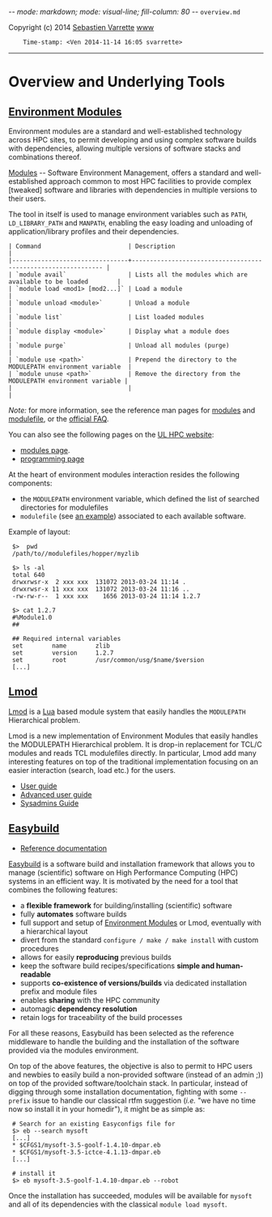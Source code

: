 -*- mode: markdown; mode: visual-line; fill-column: 80 -*-
`overview.md`

Copyright (c) 2014 [Sebastien Varrette](mailto:<Sebastien.Varrette@uni.lu>) [www]()

        Time-stamp: <Ven 2014-11-14 16:05 svarrette>

-------------------

# Overview and Underlying Tools

## [Environment Modules](http://modules.sourceforge.net/)

Environment modules are a standard and well-established technology across HPC sites, to permit developing and using complex software builds with dependencies, allowing multiple versions of software stacks and combinations thereof.

[Modules](http://modules.sourceforge.net/) -- Software Environment Management, offers a standard and well-established approach common to most HPC facilities to provide complex [tweaked] software and libraries with dependencies in multiple versions to their users.

The tool in itself is used to manage environment variables such as `PATH`, `LD_LIBRARY_PATH` and `MANPATH`, enabling the easy loading and unloading of application/library profiles and their dependencies.

    | Command                        | Description                                                   |
    |--------------------------------+-------------------------------------------------------------- |
    | `module avail`                 | Lists all the modules which are available to be loaded        |
    | `module load <mod1> [mod2...]` | Load a module                                                 |
    | `module unload <module>`       | Unload a module                                               |
    | `module list`                  | List loaded modules                                           |
    | `module display <module>`      | Display what a module does                                    |
    | `module purge`                 | Unload all modules (purge)                                    |
    | `module use <path>`            | Prepend the directory to the MODULEPATH environment variable  |
    | `module unuse <path>`          | Remove the directory from the MODULEPATH environment variable |
    |                                |                                                               |

*Note:* for more information, see the reference man pages for [modules](http://modules.sourceforge.net/man/module.html) and [modulefile](http://modules.sourceforge.net/man/modulefile.html), or the [official FAQ](http://sourceforge.net/p/modules/wiki/FAQ/).

You can also see the following pages on the [UL HPC website](http://hpc.uni.lu/users/):

* [modules page](https://hpc.uni.lu/users/docs/modules.html).
* [programming page](https://hpc.uni.lu/users/docs/programming.html)

At the heart of environment modules interaction resides the following components:

* the `MODULEPATH` environment variable, which defined the list of searched directories for modulefiles
* `modulefile` (see [an example](https://www.nersc.gov/assets/modulefile_example)) associated to each available software. 

Example of layout:

     $>  pwd
	 /path/to//modulefiles/hopper/myzlib

     $> ls -al
	 total 640
	 drwxrwsr-x  2 xxx xxx  131072 2013-03-24 11:14 .
	 drwxrwsr-x 11 xxx xxx  131072 2013-03-24 11:16 ..
	 -rw-rw-r--  1 xxx xxx    1656 2013-03-24 11:14 1.2.7

     $> cat 1.2.7
	 #%Module1.0
     ##
	 
     ## Required internal variables
	 set		name		zlib
	 set		version		1.2.7
	 set		root		/usr/common/usg/$name/$version
	 [...]



## [Lmod](https://www.tacc.utexas.edu/research-development/tacc-projects/lmod)

[Lmod](https://www.tacc.utexas.edu/research-development/tacc-projects/lmod)  is a [Lua](http://www.lua.org/) based module system that easily handles the `MODULEPATH` Hierarchical problem.

Lmod is a new implementation of Environment Modules that easily handles the MODULEPATH Hierarchical problem. It is drop-in replacement for TCL/C modules and reads TCL modulefiles directly.
In particular, Lmod add many interesting features on top of the traditional implementation focusing on an easier interaction (search, load etc.) for the users.

* [User guide](https://www.tacc.utexas.edu/research-development/tacc-projects/lmod/user-guide)
* [Advanced user guide](https://www.tacc.utexas.edu/research-development/tacc-projects/lmod/advanced-user-guide)
* [Sysadmins Guide](https://www.tacc.utexas.edu/research-development/tacc-projects/lmod/system-administrators-guide)


## [Easybuild](https://hpcugent.github.io/easybuild)

* [Reference documentation](http://easybuild.readthedocs.org/)

[Easybuild](https://hpcugent.github.io/easybuild) is a software build and installation framework that allows you to manage (scientific) software on High Performance Computing (HPC) systems in an efficient way.
It is motivated by the need for a tool that combines the following features:

* a __flexible framework__ for building/installing (scientific) software
* fully __automates__ software builds
* full support and setup of [Environment Modules](http://modules.sourceforge.net/) or Lmod, eventually with a hierarchical layout
* divert from the standard `configure / make / make install` with custom procedures
* allows for easily __reproducing__ previous builds
* keep the software build recipes/specifications __simple and human-readable__
* supports __co-existence of versions/builds__ via dedicated installation prefix and module files
* enables __sharing__ with the HPC community
* automagic __dependency resolution__
* retain logs for traceability of the build processes

For all these reasons, Easybuild has been selected as the reference middleware to handle the building and the installation of the software provided via the modules environment.

On top of the above features, the objective is also to permit to HPC users and newbies to easily build a non-provided software (instead of an admin ;)) on top of the provided software/toolchain stack.
In particular, instead of digging through some installation documentation, fighting with some `--prefix` issue to handle our classical rtfm suggestion (_i.e._ "we have no time now so install it in your homedir"), it might be as simple as:


     # Search for an existing Easyconfigs file for 
     $> eb --search mysoft
	 [...]
	 * $CFGS1/mysoft-3.5-goolf-1.4.10-dmpar.eb
	 * $CFGS1/mysoft-3.5-ictce-4.1.13-dmpar.eb
	 [...]
	 
     # install it 
	 $> eb mysoft-3.5-goolf-1.4.10-dmpar.eb --robot

Once the installation has succeeded, modules will be available for `mysoft` and all of its dependencies with the classical `module load mysoft`.



